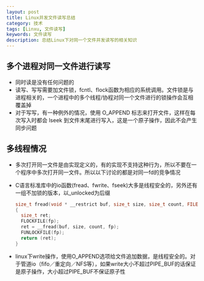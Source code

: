 ```yaml
---
layout: post
title: Linux并发文件读写总结
category: 技术
tags: [Linxu, 文件读写]
keywords: 文件读写
description: 总结Linux下对同一个文件并发读写的相关知识
---
```


## 多个进程对同一文件进行读写

- 同时读是没有任何问题的
- 读写、写写需要加文件锁，fcntl、flock函数为相应的系统调用。文件锁是与进程相关的，一个进程中的多个线程/协程对同一个文件进行的锁操作会互相覆盖掉
- 对于写写，有一种例外的情况，使用 O_APPEND 标志来打开文件，这样在每次写入时都会 lseek 到文件末尾进行写入，这是一个原子操作，因此不会产生同步问题

## 多线程情况

- 多次打开同一文件是由实现定义的，有的实现不支持这种行为，所以不要在一个程序中多次打开同一文件。所以以下讨论的都是对同一fd的竞争情况

- C语言标准库中的io函数(fread、fwrite、fseek)大多是线程安全的，另外还有一组不加锁的版本，以_unlocked为后缀

  ```c++
  size_t fread(void * __restrict buf, size_t size, size_t count, FILE * __restrict fp)
  {
  	size_t ret;
  	FLOCKFILE(fp);
  	ret = __fread(buf, size, count, fp);
  	FUNLOCKFILE(fp);
  	return (ret);
  }
  ```

- linux下write操作，使用O_APPEND选项给文件追加数据，是线程安全的。对于管道io（fifo／重定向／NFS等），如果write大小不超过PIPE_BUF的话保证是原子操作，大小超过PIPE_BUF不保证原子性